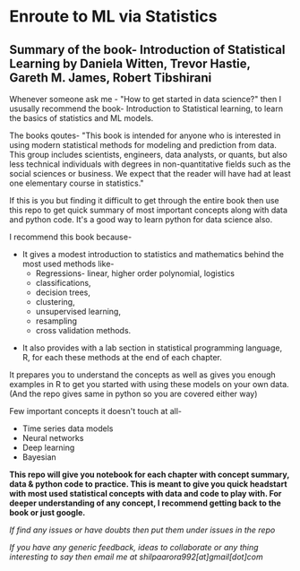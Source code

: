 # Enroute to ML via Statistics
## Summary of the book- Introduction of Statistical Learning by Daniela Witten, Trevor Hastie, Gareth M. James, Robert Tibshirani

Whenever someone ask me - "How to get started in data science?" then I ususally recommend the book- Introduction to Statistical learning, to learn the basics of statistics and ML models. 

The books qoutes- "This book is intended for anyone who is interested in using modern statistical methods for modeling and prediction from data. This group includes scientists, engineers, data analysts, or quants, but also less technical individuals with degrees in non-quantitative fields such as the social sciences or business. We expect that the reader will have had at least one elementary course in statistics."

If this is you but finding it difficult to get through the entire book then use this repo to get quick summary of most important concepts along with data and python code. It's a good way to learn python for data science also.

I recommend this book because- 

* It gives a modest introduction to statistics and mathematics behind the most used methods like-
    - Regressions- linear, higher order polynomial, logistics
    - classifications,
    - decision trees,
    - clustering,
    - unsupervised learning,
    - resampling
    - cross validation methods.
- It also provides with a lab section in statistical programming language, R, for each these methods at the end of each chapter.

It prepares you to understand the concepts as well as gives you enough examples in R to get you started with using these models on your own data. 
(And the repo gives same in python so you are covered either way)

Few important concepts it doesn't touch at all-

- Time series data models
- Neural networks
- Deep learning
- Bayesian

**This repo will give you notebook for each chapter with concept summary, data & python code to practice. This is meant to give you quick headstart with most used statistical concepts with data and code to play with. For deeper understanding of any concept, I recommend getting back to the book or just google.**

*If find any issues or have doubts then put them under issues in the repo*

*If you have any generic feedback, ideas to collaborate or any thing interesting to say then email me at shilpaarora992[at]gmail[dot]com*
